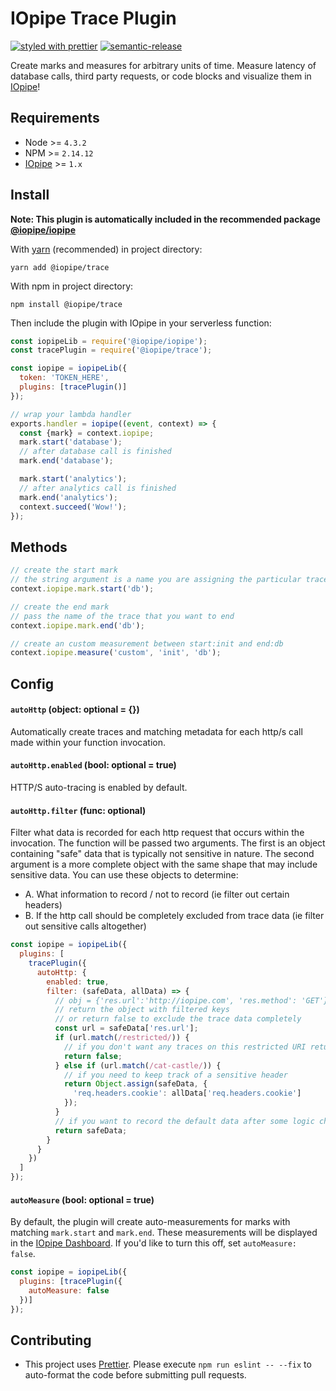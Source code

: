 # IOpipe Trace Plugin

[![styled with prettier](https://img.shields.io/badge/styled_with-prettier-ff69b4.svg)](https://github.com/prettier/prettier)
[![semantic-release](https://img.shields.io/badge/%20%20%F0%9F%93%A6%F0%9F%9A%80-semantic--release-e10079.svg)](https://github.com/semantic-release/semantic-release)

Create marks and measures for arbitrary units of time. Measure latency of database calls, third party requests, or code blocks and visualize them in [IOpipe](https://iopipe.com)!

## Requirements
- Node >= `4.3.2`
- NPM >= `2.14.12`
- [IOpipe](https://github.com/iopipe/iopipe-js) >= `1.x`

## Install

__Note: This plugin is automatically included in the recommended package [@iopipe/iopipe](https://github.com/iopipe/iopipe-js)__

With [yarn](https://yarnpkg.com) (recommended) in project directory:

`yarn add @iopipe/trace`

With npm in project directory:

`npm install @iopipe/trace`

Then include the plugin with IOpipe in your serverless function:

```js
const iopipeLib = require('@iopipe/iopipe');
const tracePlugin = require('@iopipe/trace');

const iopipe = iopipeLib({
  token: 'TOKEN_HERE',
  plugins: [tracePlugin()]
});

// wrap your lambda handler
exports.handler = iopipe((event, context) => {
  const {mark} = context.iopipe;
  mark.start('database');
  // after database call is finished
  mark.end('database');

  mark.start('analytics');
  // after analytics call is finished
  mark.end('analytics');
  context.succeed('Wow!');
});
```

## Methods

```js
// create the start mark
// the string argument is a name you are assigning the particular trace
context.iopipe.mark.start('db');

// create the end mark
// pass the name of the trace that you want to end
context.iopipe.mark.end('db');

// create an custom measurement between start:init and end:db
context.iopipe.measure('custom', 'init', 'db');
```

## Config

#### `autoHttp` (object: optional = {})

Automatically create traces and matching metadata for each http/s call made within your function invocation.

#### `autoHttp.enabled` (bool: optional = true)

HTTP/S auto-tracing is enabled by default.

#### `autoHttp.filter` (func: optional)

Filter what data is recorded for each http request that occurs within the invocation. The function will be passed two arguments. The first is an object containing "safe" data that is typically not sensitive in nature. The second argument is a more complete object with the same shape that may include sensitive data. You can use these objects to determine:
- A. What information to record / not to record (ie filter out certain headers)
- B. If the http call should be completely excluded from trace data (ie filter out sensitive calls altogether)

```js
const iopipe = iopipeLib({
  plugins: [
    tracePlugin({
      autoHttp: {
        enabled: true,
        filter: (safeData, allData) => {
          // obj = {'res.url':'http://iopipe.com', 'res.method': 'GET'}
          // return the object with filtered keys
          // or return false to exclude the trace data completely
          const url = safeData['res.url'];
          if (url.match(/restricted/)) {
            // if you don't want any traces on this restricted URI return false
            return false;
          } else if (url.match(/cat-castle/)) {
            // if you need to keep track of a sensitive header
            return Object.assign(safeData, {
              'req.headers.cookie': allData['req.headers.cookie']
            });
          }
          // if you want to record the default data after some logic checks
          return safeData;
        }
      }
    })
  ]
});
```

#### `autoMeasure` (bool: optional = true)

By default, the plugin will create auto-measurements for marks with matching `mark.start` and `mark.end`. These measurements will be displayed in the [IOpipe Dashboard](https://dashboard.iopipe.com). If you'd like to turn this off, set `autoMeasure: false`.

```js
const iopipe = iopipeLib({
  plugins: [tracePlugin({
    autoMeasure: false
  })]
});
```

## Contributing
- This project uses [Prettier](https://github.com/prettier/prettier). Please execute `npm run eslint -- --fix` to auto-format the code before submitting pull requests.
